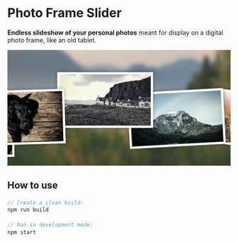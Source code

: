 # Photo Frame Slider

**Endless slideshow of your personal photos** meant for display on a digital photo frame, like an old tablet.

![Screenshot](./docs/screenshot.png)

## How to use

```javascript
// Create a clean build:
npm run build

// Run in development mode:
npm start
```
